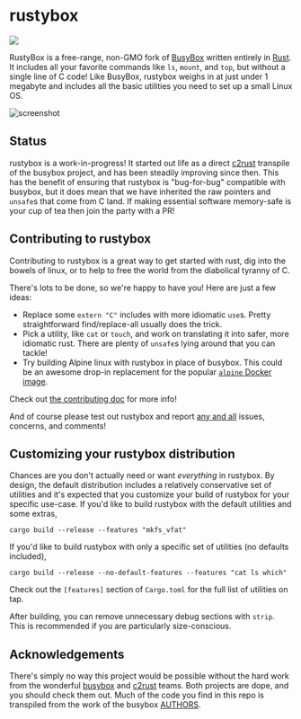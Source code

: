 # rustybox
[![](https://github.com/samuela/rustybox/workflows/Rust/badge.svg)](https://github.com/samuela/rustybox/actions)

RustyBox is a free-range, non-GMO fork of [BusyBox](https://busybox.net/) written entirely in [Rust](https://www.rust-lang.org/). It includes all your favorite commands like `ls`, `mount`, and `top`, but without a single line of C code! Like BusyBox, rustybox weighs in at just under 1 megabyte and includes all the basic utilities you need to set up a small Linux OS.

![screenshot](https://i.ibb.co/fnJG4K3/carbon-1.png)

## Status

rustybox is a work-in-progress! It started out life as a direct [c2rust](https://github.com/immunant/c2rust) transpile of the busybox project, and has been steadily improving since then. This has the benefit of ensuring that rustybox is "bug-for-bug" compatible with busybox, but it does mean that we have inherited the raw pointers and `unsafe`s that come from C land. If making essential software memory-safe is your cup of tea then join the party with a PR!

## Contributing to rustybox

Contributing to rustybox is a great way to get started with rust, dig into the bowels of linux, or to help to free the world from the diabolical tyranny of C.

There's lots to be done, so we're happy to have you! Here are just a few ideas:

- Replace some `extern "C"` includes with more idiomatic `use`s. Pretty straightforward find/replace-all usually does the trick.
- Pick a utility, like `cat` or `touch`, and work on translating it into safer, more idiomatic rust. There are plenty of `unsafe`s lying around that you can tackle!
- Try building Alpine linux with rustybox in place of busybox. This could be an awesome drop-in replacement for the popular [`alpine` Docker image](https://hub.docker.com/_/alpine).

Check out [the contributing doc](CONTRIBUTING.md) for more info!

And of course please test out rustybox and report [any and all](https://pointersgonewild.com/2019/11/02/they-might-never-tell-you-its-broken/) issues, concerns, and comments!

## Customizing your rustybox distribution

Chances are you don't actually need or want _everything_ in rustybox. By design, the default distribution includes a relatively conservative set of utilities and it's expected that you customize your build of rustybox for your specific use-case. If you'd like to build rustybox with the default utilities and some extras,

```
cargo build --release --features "mkfs_vfat"
```

If you'd like to build rustybox with only a specific set of utilities (no defaults included),

```
cargo build --release --no-default-features --features "cat ls which"
```

Check out the `[features]` section of `Cargo.toml` for the full list of utilities on tap.

After building, you can remove unnecessary debug sections with `strip`. This is recommended if you are particularly size-conscious.

## Acknowledgements

There's simply no way this project would be possible without the hard work from the wonderful [busybox](https://busybox.net/) and [c2rust](https://github.com/immunant/c2rust) teams. Both projects are dope, and you should check them out. Much of the code you find in this repo is transpiled from the work of the busybox [AUTHORS](https://github.com/mirror/busybox/blob/master/AUTHORS).
